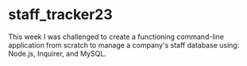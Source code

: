 # staff_tracker23
This week I was challenged to create a functioning command-line application from scratch to manage a company's staff database using: Node.js, Inquirer, and MySQL.
